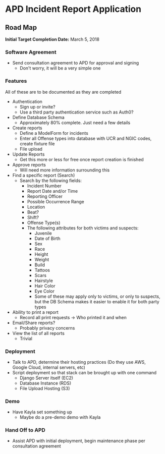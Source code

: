# APD Incident Report Application

## Road Map
**Initial Target Completion Date:** March 5, 2018

### Software Agreement
* Send consultation agreement to APD for approval and signing
    * Don't worry, it will be a very simple one

### Features
All of these are to be documented as they are completed
* Authentication
    * Sign up or invite?
    * Use a third party authentication service such as Auth0?
* Define Database Schema
    * Approximately 80% complete. Just need a few details
* Create reports
    * Define a ModelForm for incidents
    * Enter all Offense types into database with UCR and NGIC codes, create fixture file
    * File upload
* Update Reports
    * Get this more or less for free once report creation is finished
* Approve reports
    * Will need more information surrounding this
* Find a specific report (Search)
    * Search by the following fields:
        * Incident Number
        * Report Date and/or Time
        * Reporting Officer
        * Possible Occurrence Range
        * Location
        * Beat?
        * Shift?
        * Offense Type(s)
        * The following attributes for both victims and suspects:
            * Juvenile
            * Date of Birth
            * Sex
            * Race
            * Height
            * Weight
            * Build
            * Tattoos
            * Scars
            * Hairstyle
            * Hair Color
            * Eye Color
            * Some of these may apply only to victims, or only to suspects, but the DB Schema makes
              it easier to enable it for both party types
* Ability to print a report
    * Record all print requests -> Who printed it and when
* Email/Share reports?
    * Probably privacy concerns
* View the list of all reports
    * Trivial

### Deployment
* Talk to APD, determine their hosting practices (Do they use AWS, 
Google Cloud, internal servers, etc)
* Script deployment so that stack can be brought up with one command
    * Django Server itself (EC2)
    * Database Instance (RDS)
    * File Upload Hosting (S3)
### Demo
* Have Kayla set something up
    * Maybe do a pre-demo demo with Kayla

### Hand Off to APD
* Assist APD with initial deployment, begin maintenance phase per consultation agreement
